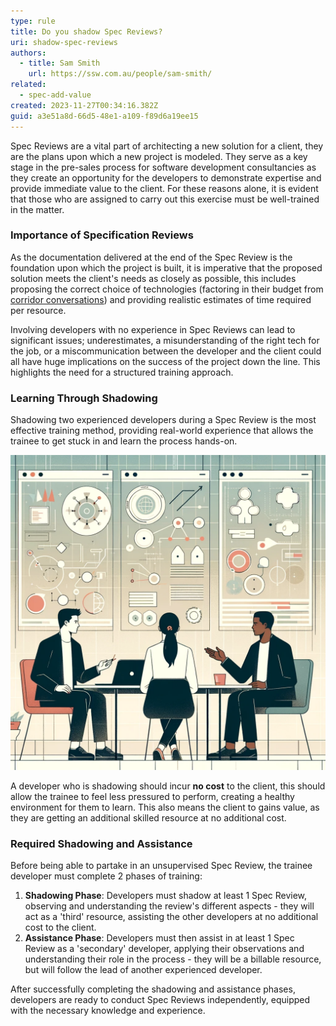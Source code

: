 ```yaml
---
type: rule
title: Do you shadow Spec Reviews?
uri: shadow-spec-reviews
authors:
  - title: Sam Smith
    url: https://ssw.com.au/people/sam-smith/
related:
  - spec-add-value
created: 2023-11-27T00:34:16.382Z
guid: a3e51a8d-66d5-48e1-a109-f89d6a19ee15
---
```

Spec Reviews are a vital part of architecting a new solution for a client, they are the plans upon which a new project is modeled. They serve as a key stage in the pre-sales process for software development consultancies as they create an opportunity for the developers to demonstrate expertise and provide immediate value to the client. For these reasons alone, it is evident that those who are assigned to carry out this exercise must be well-trained in the matter.

<!--endintro-->

### Importance of Specification Reviews

As the documentation delivered at the end of the Spec Review is the foundation upon which the project is built, it is imperative that the proposed solution meets the client's needs as closely as possible, this includes proposing the correct choice of technologies (factoring in their budget from [corridor conversations](https://ssw.com.au/rules/corridor-conversations/)) and providing realistic estimates of time required per resource.

Involving developers with no experience in Spec Reviews can lead to significant issues; underestimates, a misunderstanding of the right tech for the job, or a miscommunication between the developer and the client could all have huge implications on the success of the project down the line. This highlights the need for a structured training approach.

### Learning Through Shadowing

Shadowing two experienced developers during a Spec Review is the most effective training method, providing real-world experience that allows the trainee to get stuck in and learn the process hands-on. 

![Figure: Shadowing is the best way to learn](architects.png "A trainee shadowing 2 experienced developers")

A developer who is shadowing should incur **no cost** to the client, this should allow the trainee to feel less pressured to perform, creating a healthy environment for them to learn. This also means the client to gains value, as they are getting an additional skilled resource at no additional cost.

### Required Shadowing and Assistance

Before being able to partake in an unsupervised Spec Review, the trainee developer must complete 2 phases of training:

1. **Shadowing Phase**: Developers must shadow at least 1 Spec Review, observing and understanding the review's different aspects - they will act as a 'third' resource, assisting the other developers at no additional cost to the client.
2. **Assistance Phase**: Developers must then assist in at least 1 Spec Review as a 'secondary' developer, applying their observations and understanding their role in the process - they will be a billable resource, but will follow the lead of another experienced developer.

After successfully completing the shadowing and assistance phases, developers are ready to conduct Spec Reviews independently, equipped with the necessary knowledge and experience.